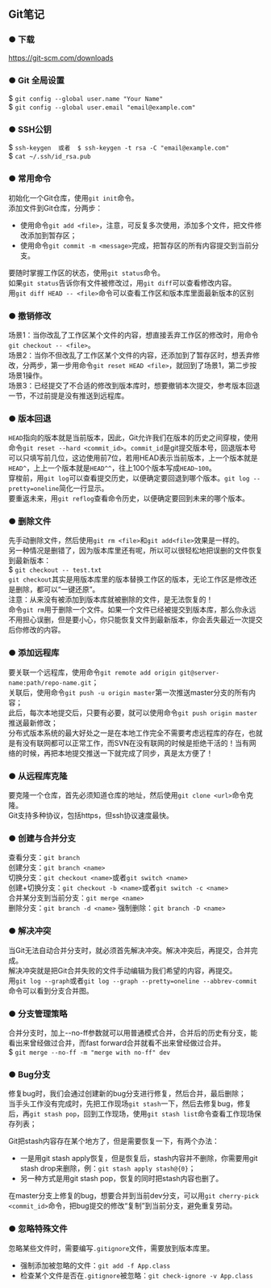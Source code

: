 ## Git笔记

### ● 下载
https://git-scm.com/downloads

### ● Git 全局设置
$ `git config --global user.name "Your Name"`  
$ `git config --global user.email "email@example.com"`  

### ● SSH公钥
$ `ssh-keygen  或者  $ ssh-keygen -t rsa -C "email@example.com"`  
$ `cat ~/.ssh/id_rsa.pub`

### ● 常用命令
初始化一个Git仓库，使用`git init`命令。  
添加文件到Git仓库，分两步：  
+ 使用命令`git add <file>`，注意，可反复多次使用，添加多个文件，把文件修改添加到暂存区；  
+ 使用命令`git commit -m <message>`完成，把暂存区的所有内容提交到当前分支。 
 
要随时掌握工作区的状态，使用`git status`命令。   
如果`git status`告诉你有文件被修改过，用`git diff`可以查看修改内容。  
用`git diff HEAD -- <file>`命令可以查看工作区和版本库里面最新版本的区别

### ● 撤销修改
场景1：当你改乱了工作区某个文件的内容，想直接丢弃工作区的修改时，用命令`git checkout -- <file>`。  
场景2：当你不但改乱了工作区某个文件的内容，还添加到了暂存区时，想丢弃修改，分两步，第一步用命令`git reset HEAD <file>`，就回到了场景1，第二步按场景1操作。  
场景3：已经提交了不合适的修改到版本库时，想要撤销本次提交，参考版本回退一节，不过前提是没有推送到远程库。

### ● 版本回退
`HEAD`指向的版本就是当前版本，因此，Git允许我们在版本的历史之间穿梭，使用命令`git reset --hard <commit_id>`。`commit_id`是git提交版本号，回退版本号可以只填写前几位，这边使用前7位，若用HEAD表示当前版本，上一个版本就是`HEAD^`，上上一个版本就是`HEAD^^`，往上100个版本写成`HEAD~100`。  
穿梭前，用`git log`可以查看提交历史，以便确定要回退到哪个版本。`git log --pretty=oneline`简化一行显示。  
要重返未来，用`git reflog`查看命令历史，以便确定要回到未来的哪个版本。    

### ● 删除文件
先手动删除文件，然后使用`git rm <file>`和`git add<file>`效果是一样的。  
另一种情况是删错了，因为版本库里还有呢，所以可以很轻松地把误删的文件恢复到最新版本：  
$ `git checkout -- test.txt`  
`git checkout`其实是用版本库里的版本替换工作区的版本，无论工作区是修改还是删除，都可以“一键还原”。  
 注意：从来没有被添加到版本库就被删除的文件，是无法恢复的！  
命令`git rm`用于删除一个文件。如果一个文件已经被提交到版本库，那么你永远不用担心误删，但是要小心，你只能恢复文件到最新版本，你会丢失最近一次提交后你修改的内容。  

### ● 添加远程库
要关联一个远程库，使用命令`git remote add origin git@server-name:path/repo-name.git`；  
关联后，使用命令`git push -u origin master`第一次推送master分支的所有内容；  
此后，每次本地提交后，只要有必要，就可以使用命令`git push origin master`推送最新修改；  
分布式版本系统的最大好处之一是在本地工作完全不需要考虑远程库的存在，也就是有没有联网都可以正常工作，而SVN在没有联网的时候是拒绝干活的！当有网络的时候，再把本地提交推送一下就完成了同步，真是太方便了！  

### ● 从远程库克隆
要克隆一个仓库，首先必须知道仓库的地址，然后使用`git clone <url>`命令克隆。  
Git支持多种协议，包括https，但ssh协议速度最快。  

### ● 创建与合并分支
查看分支：`git branch`  
创建分支：`git branch <name>`  
切换分支：`git checkout <name>`或者`git switch <name>`  
创建+切换分支：`git checkout -b <name>`或者`git switch -c <name>`  
合并某分支到当前分支：`git merge <name>`  
删除分支：`git branch -d <name>`  强制删除：`git branch -D <name>`  

### ● 解决冲突
当Git无法自动合并分支时，就必须首先解决冲突。解决冲突后，再提交，合并完成。  
解决冲突就是把Git合并失败的文件手动编辑为我们希望的内容，再提交。  
用`git log --graph`或者`git log --graph --pretty=oneline --abbrev-commit`命令可以看到分支合并图。  

### ● 分支管理策略
合并分支时，加上--no-ff参数就可以用普通模式合并，合并后的历史有分支，能看出来曾经做过合并，而fast forward合并就看不出来曾经做过合并。  
$ `git merge --no-ff -m "merge with no-ff" dev`

### ● Bug分支
修复bug时，我们会通过创建新的bug分支进行修复，然后合并，最后删除；  
当手头工作没有完成时，先把工作现场`git stash`一下，然后去修复bug，修复后，再`git stash pop`，回到工作现场，使用`git stash list`命令查看工作现场保存列表； 
 
Git把stash内容存在某个地方了，但是需要恢复一下，有两个办法：  
+ 一是用git stash apply恢复，但是恢复后，stash内容并不删除，你需要用git stash drop来删除，例：`git stash apply stash@{0}`；  
+ 另一种方式是用git stash pop，恢复的同时把stash内容也删了。  

在master分支上修复的bug，想要合并到当前dev分支，可以用`git cherry-pick <commit_id>`命令，把bug提交的修改“复制”到当前分支，避免重复劳动。  

### ● 忽略特殊文件
忽略某些文件时，需要编写`.gitignore`文件，需要放到版本库里。  
+ 强制添加被忽略的文件：`git add -f App.class`
+ 检查某个文件是否在`.gitignore`被忽略：`git check-ignore -v App.class`